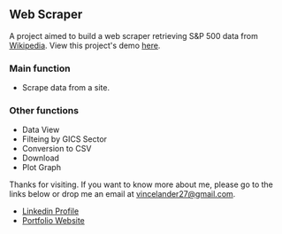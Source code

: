 ## Web Scraper

A project aimed to build a web scraper retrieving S&P 500 data from [Wikipedia](https://en.wikipedia.org/wiki/List_of_S%26P_500_companies). View this project's demo [here](https://vincelander-webscraper.streamlit.app/).

### Main function

- Scrape data from a site.

### Other functions

- Data View
- Filteing by GICS Sector
- Conversion to CSV
- Download
- Plot Graph


Thanks for visiting. If you want to know more about me, please go to the links below or drop me an email at <vincelander27@gmail.com>.

- [Linkedin Profile](https://www.linkedin.com/in/vince-lander-gamboa/)
- [Portfolio Website](https://vincelander.github.io/)
